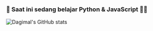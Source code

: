 ### 🐍 Saat ini sedang belajar Python & JavaScript 👨‍💻

![Dagimal's GitHub stats](https://github-readme-stats.vercel.app/api?username=dagimal&show_icons=true&theme=default&count_private=true)

<!--
**Dagimal/dagimal** is a ✨ _special_ ✨ repository because its `README.md` (this file) appears on your GitHub profile.

Here are some ideas to get you started:

- 🔭 I’m currently working on ...
- 🌱 I’m currently learning ...
- 👯 I’m looking to collaborate on ...
- 🤔 I’m looking for help with ...
- 💬 Ask me about ...
- 📫 How to reach me: ...
- 😄 Pronouns: ...
- ⚡ Fun fact: ...
-->
